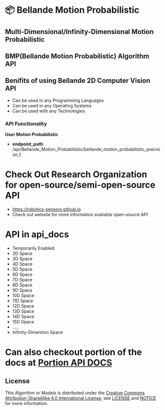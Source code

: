 # 📦 Bellande Motion Probabilistic
## Multi-Dimensional/Infinity-Dimensional Motion Probabilistic
## BMP(Bellande Motion Probabilistic) Algorithm API

## Benifits of using Bellande 2D Computer Vision API
- Can be used in any Programming Languages
- Can be used in any Operating Systems
- Can be used with any Technologies

### API Functionality

**User Motion Probabilistic**
- **endpoint_path**: /api/Bellande_Motion_Probabilistic/bellande_motion_probabilistic_precision_1

# Check Out Research Organization for open-source/semi-open-source API
- https://robotics-sensors.github.io
- Check out website for more information avaliable open-source API 

# API in api_docs
- Temporarily Enabled
- 2D Space
- 3D Space
- 4D Space
- 5D Space
- 6D Space
- 7D Space
- 8D Space
- 9D Space
- 10D Space
- 11D Space
- 12D Space
- 13D Space
- 14D Space
- 15D Space
- .....
- Infinity-Dimention Space

# Can also checkout portion of the docs at [Portion API DOCS](https://github.com/Robotics-Sensors/bellande_motion_probabilistic/blob/main/api_docs.md)

## License
This Algorithm or Models is distributed under the [Creative Commons Attribution-ShareAlike 4.0 International License](http://creativecommons.org/licenses/by-sa/4.0/), see [LICENSE](https://github.com/RonaldsonBellande/bellande_motion_probabilistic/blob/main/LICENSE) and [NOTICE](https://github.com/RonaldsonBellande/bellande_motion_probabilistic/blob/main/LICENSE) for more information.

